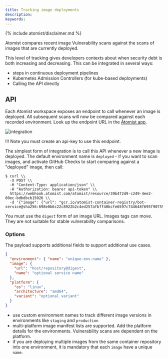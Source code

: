 ```yaml
---
title: Tracking image deployments
description:
keywords:
---
```


{% include atomist/disclaimer.md %}

Atomist compares recent image Vulnerability scans against the scans of images
that are currently deployed.

This level of tracking gives developers contexts about when security debt is
both increasing and decreasing. This can be integrated in several ways:

- steps in continuous deployment pipelines
- Kubernetes Admission Controllers (for kube-based deployments)
- Calling the API directly

## API

Each Atomist workspace exposes an endpoint to call whenever an image is
deployed. All subsequent scans will now be compared against each recorded
environment. Look up the endpoint URL in the
[Atomist app](https://dso.docker.com/r/auth/integrations).

![integration](img/deploy/integration.png)

!!! Note you must create an api-key to use this endpoint.

The simplest form of integration is to call this API whenever a new image is
deployed. The default environment name is `deployed` - if you want to scan
images, and activate GitHub Checks to start comparing against a "deployed"
image, then call:

```
$ curl \\
  -X POST \\
  -H "Content-Type: application/json" \\
  -H "Authorization: bearer api-token" \\
  https://webhook.atomist.com/atomist/resource/39b472d9-c249-4ee2-80ec-bdbdbcb15026 \\
  -d '{"image": {"url": "gcr.io/atomist-container-registry/bot-service@sha256:698e0b6c22c8922b2c4ed257afbff40bcfe6597c744648f695f907598d3f6b5c"}}'
```

You must use the `digest` form of an image URL. Images tags can move. They are
not suitable for stable vulnerability comparisons.

### Options

The payload supports additional fields to support additional use cases.

```json
{
  "environment": { "name": "unique-env-name" },
  "image": {
    "url": "host/repository@digest",
    "name": "optional service name"
  },
  "platform": {
    "os": "linux",
    "architecture": "amd64",
    "variant": "optional variant"
  }
}
```

- use custom environment names to track different image versions in environments
  like `staging` and `production`
- multi-platform image manifest lists are supported. Add the platform details
  for the environments. Vulnerability scans are dependent on the platform.
- if you are deploying multiple images from the same container repository into
  one environment, it is mandatory that each `image` have a unique `name`.
